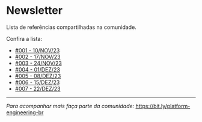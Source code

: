 # Newsletter
Lista de referências compartilhadas na comunidade.

Confira a lista:
- [#001 - 10/NOV/23](/weekly/001.md)
- [#002 - 17/NOV/23](/weekly/002.md)
- [#003 - 24/NOV/23](/weekly/003.md)
- [#004 - 01/DEZ/23](/weekly/004.md)
- [#005 - 08/DEZ/23](/weekly/005.md)
- [#006 - 15/DEZ/23](/weekly/006.md)
- [#007 - 22/DEZ/23](/weekly/007.md)

---

*Para acompanhar mais faça parte da comunidade:*
https://bit.ly/platform-engineering-br
